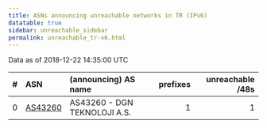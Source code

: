```yaml
---
title: ASNs announcing unreachable networks in TR (IPv6)
datatable: true
sidebar: unreachable_sidebar
permalink: unreachable_tr-v6.html
---
```


Data as of 2018-12-22 14:35:00 UTC


<div class="datatable-begin"></div>

|   # | ASN                                    | (announcing) AS name         |   prefixes |   unreachable /48s |
|----:|:---------------------------------------|:-----------------------------|-----------:|-------------------:|
|   0 | [AS43260](unreachable_AS43260-v6.html) | AS43260 - DGN TEKNOLOJI A.S. |          1 |                  1 |

<div class="datatable-end"></div>